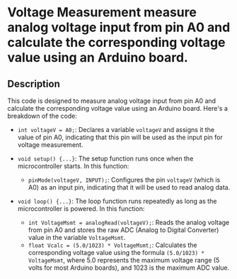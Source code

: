 # Voltage Measurement measure analog voltage input from pin A0 and calculate the corresponding voltage value using an Arduino board.

## Description

This code is designed to measure analog voltage input from pin A0 and calculate the corresponding voltage value using an Arduino board. Here's a breakdown of the code:

- `int voltageV = A0;`: Declares a variable `voltageV` and assigns it the value of pin A0, indicating that this pin will be used as the input pin for voltage measurement.

- `void setup() {...}`: The setup function runs once when the microcontroller starts. In this function:
  - `pinMode(voltageV, INPUT);`: Configures the pin `voltageV` (which is A0) as an input pin, indicating that it will be used to read analog data.

- `void loop() {...}`: The loop function runs repeatedly as long as the microcontroller is powered. In this function:
  - `int VoltageMsmt = analogRead(voltageV);`: Reads the analog voltage from pin A0 and stores the raw ADC (Analog to Digital Converter) value in the variable `VoltageMsmt`.
  - `float Vcalc = (5.0/1023) * VoltageMsmt;`: Calculates the corresponding voltage value using the formula `(5.0/1023) * VoltageMsmt`, where 5.0 represents the maximum voltage range (5 volts for most Arduino boards), and 1023 is the maximum ADC value.
